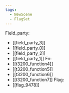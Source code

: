 ```yaml
---
tags:
  - NewScene
  - FlagSet
---
```

Field_party:
- [[field_party_3]]
- [[field_party_0]]
- [[field_party_2]]
- [[field_party_1]]
Fn:
- [[t3200_function4]]
- [[t3200_function5]]
- [[t3200_function6]]
- [[t3200_function7]]
Flag:
- [[flag_9478]]
